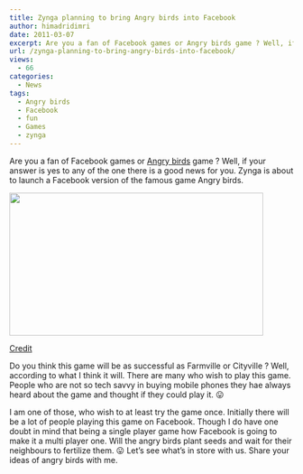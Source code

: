 ```yaml
---
title: Zynga planning to bring Angry birds into Facebook
author: himadridimri
date: 2011-03-07
excerpt: Are you a fan of Facebook games or Angry birds game ? Well, if your answer is yes to any of the one there is a good news for you. Zynga is about to launch a Facebook version of the famous game Angry birds.
url: /zynga-planning-to-bring-angry-birds-into-facebook/
views:
  - 66
categories:
  - News
tags:
  - Angry birds
  - Facebook
  - fun
  - Games
  - zynga
---
```

Are you a fan of Facebook games or <a href="http://en.wikipedia.org/wiki/Angry_Birds" onclick="_gaq.push(['_trackEvent', 'outbound-article', 'http://en.wikipedia.org/wiki/Angry_Birds', 'Angry birds']);" >Angry birds</a> game ? Well, if your answer is yes to any of the one there is a good news for you. Zynga is about to launch a Facebook version of the famous game Angry birds.

[<img class="alignnone size-full wp-image-6054" src="http://cdn.devilsworkshop.org/files/2011/03/Angry-birds-Facebook.jpg" alt="" width="450" height="253" />][1]

<a href="http://tech2.in.com/india/news/internet/watch-out-zynga-rovios-planning-to-bring-angry-birds-to-facebook/196592/0" onclick="_gaq.push(['_trackEvent', 'outbound-article', 'http://tech2.in.com/india/news/internet/watch-out-zynga-rovios-planning-to-bring-angry-birds-to-facebook/196592/0', 'Credit']);" >Credit</a>

Do you think this game will be as successful as Farmville or Cityville ? Well, according to what I think it will. There are many who wish to play this game. People who are not so tech savvy in buying mobile phones they hae always heard about the game and thought if they could play it. 😛

I am one of those, who wish to at least try the game once. Initially there will be a lot of people playing this game on Facebook. Though I do have one doubt in mind that being a single player game how Facebook is going to make it a multi player one. Will the angry birds plant seeds and wait for their neighbours to fertilize them. 😛 Let&#8217;s see what&#8217;s in store with us. Share your ideas of angry birds with me.

 [1]: http://cdn.devilsworkshop.org/files/2011/03/Angry-birds-Facebook.jpg

